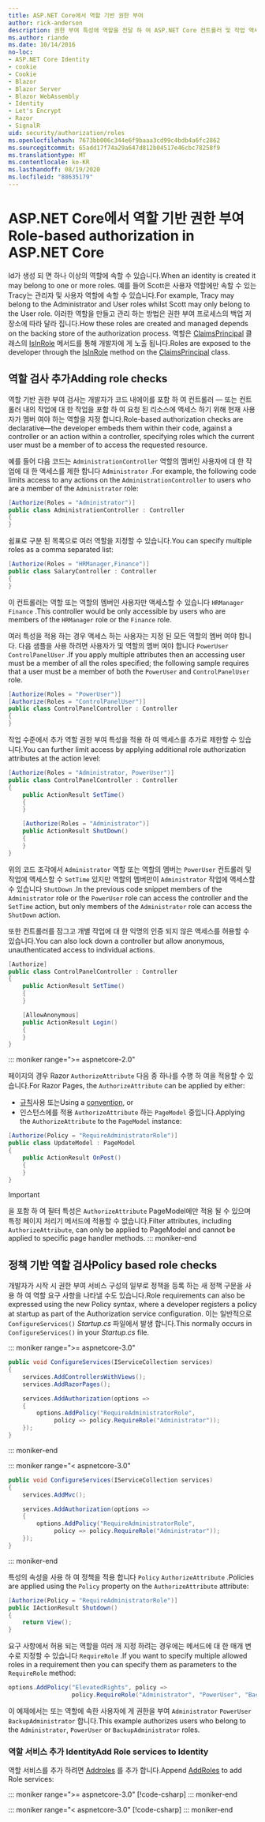 ```yaml
---
title: ASP.NET Core에서 역할 기반 권한 부여
author: rick-anderson
description: 권한 부여 특성에 역할을 전달 하 여 ASP.NET Core 컨트롤러 및 작업 액세스를 제한 하는 방법을 알아봅니다.
ms.author: riande
ms.date: 10/14/2016
no-loc:
- ASP.NET Core Identity
- cookie
- Cookie
- Blazor
- Blazor Server
- Blazor WebAssembly
- Identity
- Let's Encrypt
- Razor
- SignalR
uid: security/authorization/roles
ms.openlocfilehash: 7673bb006c344e6f9baaa3cd99c4bdb4a6fc2862
ms.sourcegitcommit: 65add17f74a29a647d812b04517e46cbc78258f9
ms.translationtype: MT
ms.contentlocale: ko-KR
ms.lasthandoff: 08/19/2020
ms.locfileid: "88635179"
---
```

# <a name="role-based-authorization-in-aspnet-core"></a><span data-ttu-id="a4bfb-103">ASP.NET Core에서 역할 기반 권한 부여</span><span class="sxs-lookup"><span data-stu-id="a4bfb-103">Role-based authorization in ASP.NET Core</span></span>

<a name="security-authorization-role-based"></a>

<span data-ttu-id="a4bfb-104">Id가 생성 되 면 하나 이상의 역할에 속할 수 있습니다.</span><span class="sxs-lookup"><span data-stu-id="a4bfb-104">When an identity is created it may belong to one or more roles.</span></span> <span data-ttu-id="a4bfb-105">예를 들어 Scott은 사용자 역할에만 속할 수 있는 Tracy는 관리자 및 사용자 역할에 속할 수 있습니다.</span><span class="sxs-lookup"><span data-stu-id="a4bfb-105">For example, Tracy may belong to the Administrator and User roles whilst Scott may only belong to the User role.</span></span> <span data-ttu-id="a4bfb-106">이러한 역할을 만들고 관리 하는 방법은 권한 부여 프로세스의 백업 저장소에 따라 달라 집니다.</span><span class="sxs-lookup"><span data-stu-id="a4bfb-106">How these roles are created and managed depends on the backing store of the authorization process.</span></span> <span data-ttu-id="a4bfb-107">역할은 [ClaimsPrincipal](/dotnet/api/system.security.claims.claimsprincipal) 클래스의 [IsInRole](/dotnet/api/system.security.principal.genericprincipal.isinrole) 메서드를 통해 개발자에 게 노출 됩니다.</span><span class="sxs-lookup"><span data-stu-id="a4bfb-107">Roles are exposed to the developer through the [IsInRole](/dotnet/api/system.security.principal.genericprincipal.isinrole) method on the [ClaimsPrincipal](/dotnet/api/system.security.claims.claimsprincipal) class.</span></span>

## <a name="adding-role-checks"></a><span data-ttu-id="a4bfb-108">역할 검사 추가</span><span class="sxs-lookup"><span data-stu-id="a4bfb-108">Adding role checks</span></span>

<span data-ttu-id="a4bfb-109">역할 기반 권한 부여 검사는 개발자가 코드 내에이를 포함 하 여 컨트롤러 &mdash; 또는 컨트롤러 내의 작업에 대 한 작업을 포함 하 여 요청 된 리소스에 액세스 하기 위해 현재 사용자가 멤버 여야 하는 역할을 지정 합니다.</span><span class="sxs-lookup"><span data-stu-id="a4bfb-109">Role-based authorization checks are declarative&mdash;the developer embeds them within their code, against a controller or an action within a controller, specifying roles which the current user must be a member of to access the requested resource.</span></span>

<span data-ttu-id="a4bfb-110">예를 들어 다음 코드는 `AdministrationController` 역할의 멤버인 사용자에 대 한 작업에 대 한 액세스를 제한 합니다 `Administrator` .</span><span class="sxs-lookup"><span data-stu-id="a4bfb-110">For example, the following code limits access to any actions on the `AdministrationController` to users who are a member of the `Administrator` role:</span></span>

```csharp
[Authorize(Roles = "Administrator")]
public class AdministrationController : Controller
{
}
```

<span data-ttu-id="a4bfb-111">쉼표로 구분 된 목록으로 여러 역할을 지정할 수 있습니다.</span><span class="sxs-lookup"><span data-stu-id="a4bfb-111">You can specify multiple roles as a comma separated list:</span></span>

```csharp
[Authorize(Roles = "HRManager,Finance")]
public class SalaryController : Controller
{
}
```

<span data-ttu-id="a4bfb-112">이 컨트롤러는 역할 또는 역할의 멤버인 사용자만 액세스할 수 있습니다 `HRManager` `Finance` .</span><span class="sxs-lookup"><span data-stu-id="a4bfb-112">This controller would be only accessible by users who are members of the `HRManager` role or the `Finance` role.</span></span>

<span data-ttu-id="a4bfb-113">여러 특성을 적용 하는 경우 액세스 하는 사용자는 지정 된 모든 역할의 멤버 여야 합니다. 다음 샘플을 사용 하려면 사용자가 및 역할의 멤버 여야 합니다 `PowerUser` `ControlPanelUser` .</span><span class="sxs-lookup"><span data-stu-id="a4bfb-113">If you apply multiple attributes then an accessing user must be a member of all the roles specified; the following sample requires that a user must be a member of both the `PowerUser` and `ControlPanelUser` role.</span></span>

```csharp
[Authorize(Roles = "PowerUser")]
[Authorize(Roles = "ControlPanelUser")]
public class ControlPanelController : Controller
{
}
```

<span data-ttu-id="a4bfb-114">작업 수준에서 추가 역할 권한 부여 특성을 적용 하 여 액세스를 추가로 제한할 수 있습니다.</span><span class="sxs-lookup"><span data-stu-id="a4bfb-114">You can further limit access by applying additional role authorization attributes at the action level:</span></span>

```csharp
[Authorize(Roles = "Administrator, PowerUser")]
public class ControlPanelController : Controller
{
    public ActionResult SetTime()
    {
    }

    [Authorize(Roles = "Administrator")]
    public ActionResult ShutDown()
    {
    }
}
```

<span data-ttu-id="a4bfb-115">위의 코드 조각에서 `Administrator` 역할 또는 역할의 멤버는 `PowerUser` 컨트롤러 및 작업에 액세스할 수 `SetTime` 있지만 역할의 멤버만이 `Administrator` 작업에 액세스할 수 있습니다 `ShutDown` .</span><span class="sxs-lookup"><span data-stu-id="a4bfb-115">In the previous code snippet members of the `Administrator` role or the `PowerUser` role can access the controller and the `SetTime` action, but only members of the `Administrator` role can access the `ShutDown` action.</span></span>

<span data-ttu-id="a4bfb-116">또한 컨트롤러를 잠그고 개별 작업에 대 한 익명의 인증 되지 않은 액세스를 허용할 수 있습니다.</span><span class="sxs-lookup"><span data-stu-id="a4bfb-116">You can also lock down a controller but allow anonymous, unauthenticated access to individual actions.</span></span>

```csharp
[Authorize]
public class ControlPanelController : Controller
{
    public ActionResult SetTime()
    {
    }

    [AllowAnonymous]
    public ActionResult Login()
    {
    }
}
```

::: moniker range=">= aspnetcore-2.0"

<span data-ttu-id="a4bfb-117">페이지의 경우 Razor `AuthorizeAttribute` 다음 중 하나를 수행 하 여을 적용할 수 있습니다.</span><span class="sxs-lookup"><span data-stu-id="a4bfb-117">For Razor Pages, the `AuthorizeAttribute` can be applied by either:</span></span>

* <span data-ttu-id="a4bfb-118">[규칙](xref:razor-pages/razor-pages-conventions#page-model-action-conventions)사용 또는</span><span class="sxs-lookup"><span data-stu-id="a4bfb-118">Using a [convention](xref:razor-pages/razor-pages-conventions#page-model-action-conventions), or</span></span>
* <span data-ttu-id="a4bfb-119">인스턴스에를 적용 `AuthorizeAttribute` 하는 `PageModel` 중입니다.</span><span class="sxs-lookup"><span data-stu-id="a4bfb-119">Applying the `AuthorizeAttribute` to the `PageModel` instance:</span></span>

```csharp
[Authorize(Policy = "RequireAdministratorRole")]
public class UpdateModel : PageModel
{
    public ActionResult OnPost()
    {
    }
}
```

> [!IMPORTANT]
> <span data-ttu-id="a4bfb-120">을 포함 하 여 필터 특성은 `AuthorizeAttribute` PageModel에만 적용 될 수 있으며 특정 페이지 처리기 메서드에 적용할 수 없습니다.</span><span class="sxs-lookup"><span data-stu-id="a4bfb-120">Filter attributes, including `AuthorizeAttribute`, can only be applied to PageModel and cannot be applied to specific page handler methods.</span></span>
::: moniker-end

<a name="security-authorization-role-policy"></a>

## <a name="policy-based-role-checks"></a><span data-ttu-id="a4bfb-121">정책 기반 역할 검사</span><span class="sxs-lookup"><span data-stu-id="a4bfb-121">Policy based role checks</span></span>

<span data-ttu-id="a4bfb-122">개발자가 시작 시 권한 부여 서비스 구성의 일부로 정책을 등록 하는 새 정책 구문을 사용 하 여 역할 요구 사항을 나타낼 수도 있습니다.</span><span class="sxs-lookup"><span data-stu-id="a4bfb-122">Role requirements can also be expressed using the new Policy syntax, where a developer registers a policy at startup as part of the Authorization service configuration.</span></span> <span data-ttu-id="a4bfb-123">이는 일반적으로 `ConfigureServices()` *Startup.cs* 파일에서 발생 합니다.</span><span class="sxs-lookup"><span data-stu-id="a4bfb-123">This normally occurs in `ConfigureServices()` in your *Startup.cs* file.</span></span>

::: moniker range=">= aspnetcore-3.0"
```csharp
public void ConfigureServices(IServiceCollection services)
{
    services.AddControllersWithViews();
    services.AddRazorPages();

    services.AddAuthorization(options =>
    {
        options.AddPolicy("RequireAdministratorRole",
             policy => policy.RequireRole("Administrator"));
    });
}
```
::: moniker-end

::: moniker range="< aspnetcore-3.0"
```csharp
public void ConfigureServices(IServiceCollection services)
{
    services.AddMvc();

    services.AddAuthorization(options =>
    {
        options.AddPolicy("RequireAdministratorRole",
             policy => policy.RequireRole("Administrator"));
    });
}
```
::: moniker-end

<span data-ttu-id="a4bfb-124">특성의 속성을 사용 하 여 정책을 적용 합니다 `Policy` `AuthorizeAttribute` .</span><span class="sxs-lookup"><span data-stu-id="a4bfb-124">Policies are applied using the `Policy` property on the `AuthorizeAttribute` attribute:</span></span>

```csharp
[Authorize(Policy = "RequireAdministratorRole")]
public IActionResult Shutdown()
{
    return View();
}
```

<span data-ttu-id="a4bfb-125">요구 사항에서 허용 되는 역할을 여러 개 지정 하려는 경우에는 메서드에 대 한 매개 변수로 지정할 수 있습니다 `RequireRole` .</span><span class="sxs-lookup"><span data-stu-id="a4bfb-125">If you want to specify multiple allowed roles in a requirement then you can specify them as parameters to the `RequireRole` method:</span></span>

```csharp
options.AddPolicy("ElevatedRights", policy =>
                  policy.RequireRole("Administrator", "PowerUser", "BackupAdministrator"));
```

<span data-ttu-id="a4bfb-126">이 예제에서는 또는 역할에 속한 사용자에 게 권한을 부여 `Administrator` `PowerUser` `BackupAdministrator` 합니다.</span><span class="sxs-lookup"><span data-stu-id="a4bfb-126">This example authorizes users who belong to the `Administrator`, `PowerUser` or `BackupAdministrator` roles.</span></span>

### <a name="add-role-services-to-no-locidentity"></a><span data-ttu-id="a4bfb-127">역할 서비스 추가 Identity</span><span class="sxs-lookup"><span data-stu-id="a4bfb-127">Add Role services to Identity</span></span>

<span data-ttu-id="a4bfb-128">역할 서비스를 추가 하려면 [Addroles](/dotnet/api/microsoft.aspnetcore.identity.identitybuilder.addroles#Microsoft_AspNetCore_Identity_IdentityBuilder_AddRoles__1) 를 추가 합니다.</span><span class="sxs-lookup"><span data-stu-id="a4bfb-128">Append [AddRoles](/dotnet/api/microsoft.aspnetcore.identity.identitybuilder.addroles#Microsoft_AspNetCore_Identity_IdentityBuilder_AddRoles__1) to add Role services:</span></span>

::: moniker range=">= aspnetcore-3.0"
[!code-csharp[](roles/samples/3_0/Startup.cs?name=snippet&highlight=7)]
::: moniker-end

::: moniker range="< aspnetcore-3.0"
[!code-csharp[](roles/samples/2_2/Startup.cs?name=snippet&highlight=7)]
::: moniker-end

